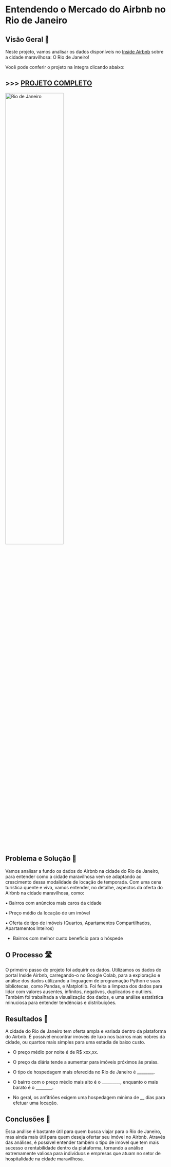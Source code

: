 # Entendendo o Mercado do Airbnb no Rio de Janeiro

## Visão Geral 🔎
Neste projeto, vamos analisar os dados disponíveis no [Inside Airbnb](http://insideairbnb.com) sobre a cidade maravilhosa: O Rio de Janeiro!

Você pode conferir o projeto na íntegra clicando abaixo:

 ## >>> [PROJETO COMPLETO](www.linkdoseuprojeto.com)



<img alt="Rio de Janeiro" width="60%" src="https://images.unsplash.com/photo-1626568940331-b9efa277b000?ixlib=rb-4.0.3&ixid=M3wxMjA3fDB8MHxwaG90by1wYWdlfHx8fGVufDB8fHx8fA%3D%3D&auto=format&fit=crop&w=1974&q=80">

## Problema e Solução 🤝
Vamos analisar a fundo os dados do Airbnb na cidade do Rio de Janeiro, para entender como a cidade maravilhosa vem se adaptando ao crescimento dessa modalidade de locação de temporada. Com uma cena turística quente e viva, vamos entender, no detalhe, aspectos da oferta do Airbnb na cidade maravilhosa, como:

•  Bairros com anúncios mais caros da cidade

•  Preço médio da locação de um imóvel

•  Oferta de tipo de imóveis (Quartos, Apartamentos Compartilhados, Apartamentos Inteiros)

* Bairros com melhor custo benefício para o hóspede



## O Processo 🛣
O primeiro passo do projeto foi adquirir os dados. Utilizamos os dados do portal Inside Airbnb, carregando-o no Google Colab, para a exploração e análise dos dados utilizando a linguagem de programação Python e suas bibliotecas, como Pandas, e Matplotlib. Foi feita a limpeza dos dados para lidar com valores ausentes, infinitos, negativos, duplicados e outliers. Também foi trabalhada a visualização dos dados, e uma análise estatística minuciosa para entender tendências e distribuições.

## Resultados 🎁
A cidade do Rio de Janeiro tem oferta ampla e variada dentro da plataforma do Airbnb. É possível encontrar imóveis de luxo nos bairros mais nobres da cidade, ou quartos mais simples para uma estadia de baixo custo. 

* O preço médio por noite é de R$ xxx,xx.

* O preço da diária tende a aumentar para imóveis próximos às praias.

* O tipo de hospedagem mais oferecida no Rio de Janeiro é ________. 

* O bairro com o preço médio mais alto é o _________, enquanto o mais barato é o ________. 

* No geral, os anfitriões exigem uma hospedagem mínima de __ dias para efetuar uma locação.


## Conclusões 📣
Essa análise é bastante útil para quem busca viajar para o Rio de Janeiro, mas ainda mais útil para quem deseja ofertar seu imóvel no Airbnb. Através das análises, é possível entender também o tipo de imóvel que tem mais sucesso e rentabilidade dentro da plataforma, tornando a análise extremamente valiosa para indivíduos e empresas que atuam no setor de hospitalidade na cidade maravilhosa.


